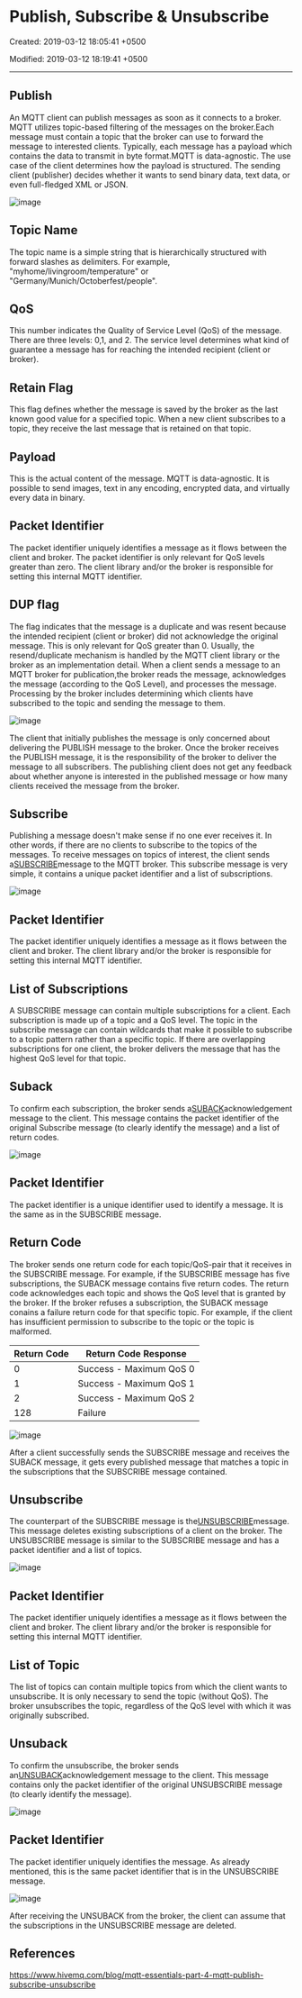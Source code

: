 # Publish, Subscribe & Unsubscribe

Created: 2019-03-12 18:05:41 +0500

Modified: 2019-03-12 18:19:41 +0500

---

## Publish

An MQTT client can publish messages as soon as it connects to a broker. MQTT utilizes topic-based filtering of the messages on the broker.Each message must contain a topic that the broker can use to forward the message to interested clients. Typically, each message has a payload which contains the data to transmit in byte format.MQTT is data-agnostic. The use case of the client determines how the payload is structured. The sending client (publisher) decides whether it wants to send binary data, text data, or even full-fledged XML or JSON.

![image](media/Publish,-Subscribe-&-Unsubscribe-image1.png)

## Topic Name

The topic name is a simple string that is hierarchically structured with forward slashes as delimiters. For example, "myhome/livingroom/temperature" or "Germany/Munich/Octoberfest/people".
## QoS

This number indicates the Quality of Service Level (QoS) of the message. There are three levels: 0,1, and 2. The service level determines what kind of guarantee a message has for reaching the intended recipient (client or broker).
## Retain Flag

This flag defines whether the message is saved by the broker as the last known good value for a specified topic. When a new client subscribes to a topic, they receive the last message that is retained on that topic.
## Payload

This is the actual content of the message. MQTT is data-agnostic. It is possible to send images, text in any encoding, encrypted data, and virtually every data in binary.
## Packet Identifier

The packet identifier uniquely identifies a message as it flows between the client and broker. The packet identifier is only relevant for QoS levels greater than zero. The client library and/or the broker is responsible for setting this internal MQTT identifier.
## DUP flag

The flag indicates that the message is a duplicate and was resent because the intended recipient (client or broker) did not acknowledge the original message. This is only relevant for QoS greater than 0. Usually, the resend/duplicate mechanism is handled by the MQTT client library or the broker as an implementation detail.
When a client sends a message to an MQTT broker for publication,the broker reads the message, acknowledges the message (according to the QoS Level), and processes the message. Processing by the broker includes determining which clients have subscribed to the topic and sending the message to them.

![image](media/Publish,-Subscribe-&-Unsubscribe-image2.gif)

The client that initially publishes the message is only concerned about delivering the PUBLISH message to the broker. Once the broker receives the PUBLISH message, it is the responsibility of the broker to deliver the message to all subscribers. The publishing client does not get any feedback about whether anyone is interested in the published message or how many clients received the message from the broker.
## Subscribe

Publishing a message doesn't make sense if no one ever receives it. In other words, if there are no clients to subscribe to the topics of the messages. To receive messages on topics of interest, the client sends a[SUBSCRIBE](http://docs.oasis-open.org/mqtt/mqtt/v3.1.1/os/mqtt-v3.1.1-os.html#_Toc398718063)message to the MQTT broker. This subscribe message is very simple, it contains a unique packet identifier and a list of subscriptions.

![image](media/Publish,-Subscribe-&-Unsubscribe-image3.png)

## Packet Identifier

The packet identifier uniquely identifies a message as it flows between the client and broker. The client library and/or the broker is responsible for setting this internal MQTT identifier.
## List of Subscriptions

A SUBSCRIBE message can contain multiple subscriptions for a client. Each subscription is made up of a topic and a QoS level. The topic in the subscribe message can contain wildcards that make it possible to subscribe to a topic pattern rather than a specific topic. If there are overlapping subscriptions for one client, the broker delivers the message that has the highest QoS level for that topic.
## Suback

To confirm each subscription, the broker sends a[SUBACK](http://docs.oasis-open.org/mqtt/mqtt/v3.1.1/os/mqtt-v3.1.1-os.html#_Toc398718068)acknowledgement message to the client. This message contains the packet identifier of the original Subscribe message (to clearly identify the message) and a list of return codes.

![image](media/Publish,-Subscribe-&-Unsubscribe-image4.png)

## Packet Identifier

The packet identifier is a unique identifier used to identify a message. It is the same as in the SUBSCRIBE message.
## Return Code

The broker sends one return code for each topic/QoS-pair that it receives in the SUBSCRIBE message. For example, if the SUBSCRIBE message has five subscriptions, the SUBACK message contains five return codes. The return code acknowledges each topic and shows the QoS level that is granted by the broker. If the broker refuses a subscription, the SUBACK message conains a failure return code for that specific topic. For example, if the client has insufficient permission to subscribe to the topic or the topic is malformed.

| Return Code | Return Code Response    |
|-------------|-------------------------|
| 0           | Success - Maximum QoS 0 |
| 1           | Success - Maximum QoS 1 |
| 2           | Success - Maximum QoS 2 |
| 128         | Failure                 |
![image](media/Publish,-Subscribe-&-Unsubscribe-image5.gif)

After a client successfully sends the SUBSCRIBE message and receives the SUBACK message, it gets every published message that matches a topic in the subscriptions that the SUBSCRIBE message contained.
## Unsubscribe

The counterpart of the SUBSCRIBE message is the[UNSUBSCRIBE](http://docs.oasis-open.org/mqtt/mqtt/v3.1.1/os/mqtt-v3.1.1-os.html#_Toc398718072)message. This message deletes existing subscriptions of a client on the broker. The UNSUBSCRIBE message is similar to the SUBSCRIBE message and has a packet identifier and a list of topics.

![image](media/Publish,-Subscribe-&-Unsubscribe-image6.png)

## Packet Identifier

The packet identifier uniquely identifies a message as it flows between the client and broker. The client library and/or the broker is responsible for setting this internal MQTT identifier.
## List of Topic

The list of topics can contain multiple topics from which the client wants to unsubscribe. It is only necessary to send the topic (without QoS). The broker unsubscribes the topic, regardless of the QoS level with which it was originally subscribed.
## Unsuback

To confirm the unsubscribe, the broker sends an[UNSUBACK](http://docs.oasis-open.org/mqtt/mqtt/v3.1.1/os/mqtt-v3.1.1-os.html#_Toc398718077)acknowledgement message to the client. This message contains only the packet identifier of the original UNSUBSCRIBE message (to clearly identify the message).

![image](media/Publish,-Subscribe-&-Unsubscribe-image7.png)

## Packet Identifier

The packet identifier uniquely identifies the message. As already mentioned, this is the same packet identifier that is in the UNSUBSCRIBE message.

![image](media/Publish,-Subscribe-&-Unsubscribe-image8.gif)

After receiving the UNSUBACK from the broker, the client can assume that the subscriptions in the UNSUBSCRIBE message are deleted.
## References

<https://www.hivemq.com/blog/mqtt-essentials-part-4-mqtt-publish-subscribe-unsubscribe>
